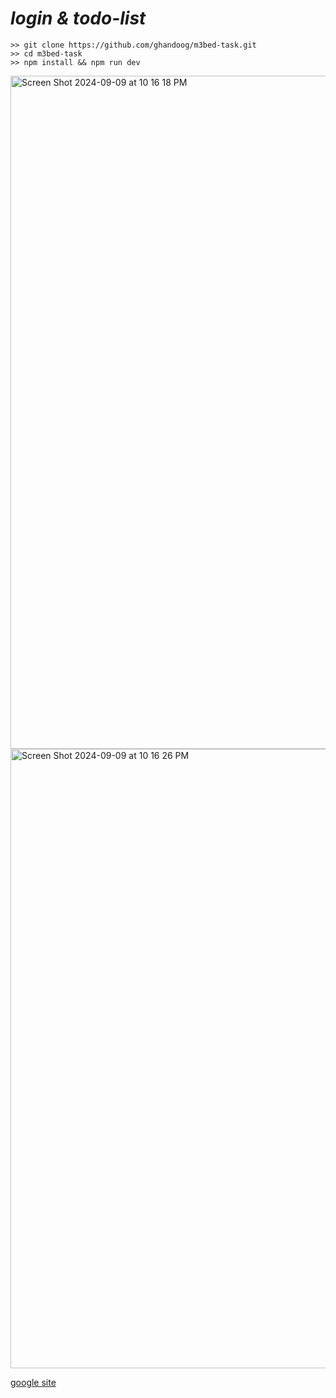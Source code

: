 # ***login & todo-list***
```
>> git clone https://github.com/ghandoog/m3bed-task.git
>> cd m3bed-task
>> npm install && npm run dev
```
 <img width="1077" alt="Screen Shot 2024-09-09 at 10 16 18 PM" src="https://github.com/user-attachments/assets/3c8f5925-62be-4eab-814f-09528e8b12e8">
 
<img width="991" alt="Screen Shot 2024-09-09 at 10 16 26 PM" src="https://github.com/user-attachments/assets/fc3b12d1-3fa5-46d4-bae8-4787bafbbb9e">

[google site](https://www.google.com/search?q=google&oq=google&gs_lcrp=EgZjaHJvbWUyBggAEEUYOTIGCAEQRRg7MgYIAhBFGDwyBggDEEUYPDIGCAQQRRg8MgYIBRBFGEEyBggGEEUYQTIGCAcQLhhA0gEIMTIwNWowajGoAgCwAgA&sourceid=chrome&ie=UTF-8)
